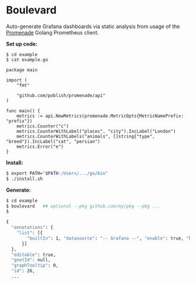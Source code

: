 # Boulevard

Auto-generate Grafana dashboards via static analysis from usage of the [Promenade](https://github.com/poblish/promenade) Golang Prometheus client.

**Set up code:**

````golang
$ cd example
$ cat example.go

package main

import (
	"fmt"

	"github.com/poblish/promenade/api"
)

func main() {
	metrics := api.NewMetrics(promenade.MetricOpts{MetricNamePrefix: "prefix"})
	metrics.Counter("c")
	metrics.CounterWithLabel("places", "city").IncLabel("London")
	metrics.CounterWithLabels("animals", []string{"type", "breed"}).IncLabel("cat", "persian")
	metrics.Error("e")
}
````

**Install:**

````bash
$ export PATH="$PATH:/Users/.../go/bin"
$ ./install.sh
````

**Generate:**

````bash
$ cd example
$ boulevard   ## optional --pkg github.com/my/pkg --pkg ...
$

{
  "annotations": {
    "list": [{
        "builtIn": 1, "datasource": "-- Grafana --", "enable": true, "hide": true, "iconColor": "rgba(0, 211, 255, 1)", "name": "Annotations & Alerts", "type": "dashboard"
      }]
  },
  "editable": true,
  "gnetId": null,
  "graphTooltip": 0,
  "id": 26,
  ...
````